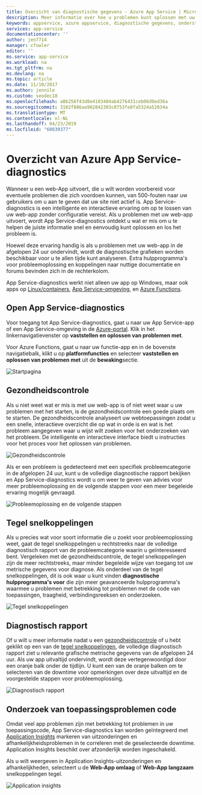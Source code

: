 ```yaml
---
title: Overzicht van diagnostische gegevens - Azure App Service | Microsoft Docs
description: Meer informatie over hoe u problemen kunt oplossen met uw web-app met App Service-diagnostics.
keywords: appservice, azure appservice, diagnostische gegevens, ondersteuning, web-app, het oplossen van problemen zelfhulp
services: app-service
documentationcenter: ''
author: jen7714
manager: cfowler
editor: ''
ms.service: app-service
ms.workload: na
ms.tgt_pltfrm: na
ms.devlang: na
ms.topic: article
ms.date: 11/10/2017
ms.author: jennile
ms.custom: seodec18
ms.openlocfilehash: a8b256f43d8e4103404ab4276431ceb06d9ed36a
ms.sourcegitcommit: 3102f886aa962842303c8753fe8fa5324a52834a
ms.translationtype: MT
ms.contentlocale: nl-NL
ms.lasthandoff: 04/23/2019
ms.locfileid: "60839377"
---
```

# <a name="azure-app-service-diagnostics-overview"></a>Overzicht van Azure App Service-diagnostics 

Wanneer u een web-App uitvoert, die u wilt worden voorbereid voor eventuele problemen die zich voordoen kunnen, van 500-fouten naar uw gebruikers om u aan te geven dat uw site niet actief is. App Service-diagnostics is een intelligente en interactieve ervaring om op te lossen van uw web-app zonder configuratie vereist. Als u problemen met uw web-app uitvoert, wordt App Service-diagnostics ontdekt u wat er mis om u te helpen de juiste informatie snel en eenvoudig kunt oplossen en los het probleem is. 
 
Hoewel deze ervaring handig is als u problemen met uw web-app in de afgelopen 24 uur ondervindt, wordt de diagnostische grafieken worden beschikbaar voor u te allen tijde kunt analyseren. Extra hulpprogramma's voor probleemoplossing en koppelingen naar nuttige documentatie en forums bevinden zich in de rechterkolom.

App Service-diagnostics werkt niet alleen uw app op Windows, maar ook apps op [Linux/containers](https://docs.microsoft.com/azure/app-service/containers/app-service-linux-intro), [App Service-omgeving](https://docs.microsoft.com/azure/app-service/environment/intro), en [Azure Functions](https://docs.microsoft.com/azure/azure-functions/functions-overview). 

## <a name="open-app-service-diagnostics"></a>Open App Service-diagnostics

Voor toegang tot App Service-diagnostics, gaat u naar uw App Service-app of een App Service-omgeving in de [Azure-portal](https://portal.azure.com). Klik in het linkernavigatievenster op **vaststellen en oplossen van problemen met**. 

Voor Azure Functions, gaat u naar uw functie-app en in de bovenste navigatiebalk, klikt u op **platformfuncties** en selecteer **vaststellen en oplossen van problemen met** uit de **bewaking**sectie. 

![Startpagina](./media/app-service-diagnostics/Homepage1.png)

## <a name="health-checkup"></a>Gezondheidscontrole

Als u niet weet wat er mis is met uw web-app is of niet weet waar u uw problemen met het starten, is de gezondheidscontrole een goede plaats om te starten. De gezondheidscontrole analyseert uw webtoepassingen zodat u een snelle, interactieve overzicht die op wat in orde is en wat is het probleem aangegeven waar u wijst wilt zoeken voor het onderzoeken van het probleem. De intelligente en interactieve interface biedt u instructies voor het proces voor het oplossen van problemen.  

![Gezondheidscontrole](./media/app-service-diagnostics/HealthCheckup2.png)

Als er een probleem is gedetecteerd met een specifiek probleemcategorie in de afgelopen 24 uur, kunt u de volledige diagnostische rapport bekijken en App Service-diagnostics wordt u om weer te geven van advies voor meer probleemoplossing en de volgende stappen voor een meer begeleide ervaring mogelijk gevraagd.

![Probleemoplossing en de volgende stappen](./media/app-service-diagnostics/Troubleshooting3.png)

## <a name="tile-shortcuts"></a>Tegel snelkoppelingen

Als u precies wat voor soort informatie die u zoekt voor probleemoplossing weet, gaat de tegel snelkoppelingen u rechtstreeks naar de volledige diagnostisch rapport van de probleemcategorie waarin u geïnteresseerd bent. Vergeleken met de gezondheidscontrole, de tegel snelkoppelingen zijn de meer rechtstreeks, maar minder begeleide wijze van toegang tot uw metrische gegevens voor diagnose. Als onderdeel van de tegel snelkoppelingen, dit is ook waar u kunt vinden **diagnostische hulpprogramma's voor** die zijn meer geavanceerde hulpprogramma's waarmee u problemen met betrekking tot problemen met de code van toepassingen, traagheid, verbindingsreeksen en onderzoeken. 

![Tegel snelkoppelingen](./media/app-service-diagnostics/TileShortcuts4.png)

## <a name="diagnostic-report"></a>Diagnostisch rapport

Of u wilt u meer informatie nadat u een [gezondheidscontrole](#health-checkup) of u hebt geklikt op een van de [tegel snelkoppelingen](#tile-shortcuts), de volledige diagnostisch rapport ziet u relevante grafische metrische gegevens van de afgelopen 24 uur. Als uw app uitvaltijd ondervindt, wordt deze vertegenwoordigd door een oranje balk onder de tijdlijn. U kunt een van de oranje balken om te selecteren van de downtime voor opmerkingen over deze uitvaltijd en de voorgestelde stappen voor probleemoplossing. 

![Diagnostisch rapport](./media/app-service-diagnostics/DiagnosticReport5.png)


## <a name="investigating-application-code-issues"></a>Onderzoek van toepassingsproblemen code

Omdat veel app problemen zijn met betrekking tot problemen in uw toepassingscode, App Service-diagnostics kan worden geïntegreerd met [Application Insights](https://azure.microsoft.com/services/application-insights/) markeren van uitzonderingen en afhankelijkheidsproblemen in te correleren met de geselecteerde downtime. Application Insights beschikt over afzonderlijk worden ingeschakeld. 

Als u wilt weergeven in Application Insights-uitzonderingen en afhankelijkheden, selecteert u de **Web-App omlaag** of **Web-App langzaam** snelkoppelingen tegel. 

![Application insights](./media/app-service-diagnostics/AppInsights6.png)

